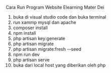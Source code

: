 Cara Run Program Website Elearning Mater Dei
1. buka di visual studio code dan buka terminal 
2. run xammp mysql dan apache
3. composer install
4. npm install
5. php artisan key:generate
6. php artisan migrate
7. php artisan migrate:fresh --seed
8. npm run dev
9. php artisan serve
10. buka dari local host yang diberikan oleh php
